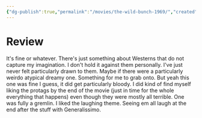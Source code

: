 ```yaml
---
{"dg-publish":true,"permalink":"/movies/the-wild-bunch-1969/","created":"2023-12-18","updated":"2024-02-26"}
---
```



# Review

It's fine or whatever. There's just something about Westerns that do not capture my imagination. I don't hold it against them personally. I've just never felt particularly drawn to them. Maybe if there were a particularly weirdo atypical dreamy one. Something for me to grab onto. But yeah this one was fine I guess, it did get particularly bloody. I did kind of find myself liking the protags by the end of the movie (just in time for the whole everything that happens) even though they were mostly all terrible. One was fully a gremlin. I liked the laughing theme. Seeing em all laugh at the end after the stuff with Generalissimo.
